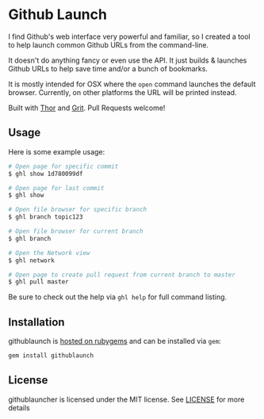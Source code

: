 # Github Launch

I find Github's web interface very powerful and familiar, so I created a
tool to help launch common Github URLs from the command-line.

It doesn't do anything fancy or even use the API. It just builds &
launches Github URLs to help save time and/or a bunch of bookmarks.

It is mostly intended for OSX where the `open` command launches the
default browser. Currently, on other platforms the URL will be printed
instead.

Built with [Thor] and [Grit]. Pull Requests welcome!

## Usage

Here is some example usage:

```bash
# Open page for specific commit
$ ghl show 1d780099df

# Open page for last commit
$ ghl show

# Open file browser for specific branch
$ ghl branch topic123

# Open file browser for current branch
$ ghl branch

# Open the Network view
$ ghl network

# Open page to create pull request from current branch to master
$ ghl pull master
```

Be sure to check out the help via `ghl help` for full command listing.

## Installation

githublaunch is [hosted on rubygems][githublaunch] and can be installed
via `gem`:

```bash
gem install githublaunch
```

## License

githublauncher is licensed under the MIT license. See [LICENSE]
for more details


[githublaunch]: https://rubygems.org/gems/githublaunch
[Thor]: https://rubygems.org/gems/thor
[Grit]: https://rubygems.org/gems/grit
[LICENSE]: http://raw.github.com/loganlinn/githublauncher/master/LICENSE
